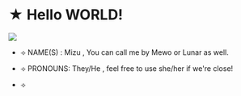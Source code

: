 # ★ Hello WORLD!
<img src="[https://github.com/user-attachments/assets/eca7cf1a-f782-46cd-a47a-28f9e46dc8f0)](https://64.media.tumblr.com/bac68190a6cd25ed2bd7a3eef6b99148/5ed58768fcf53ef2-03/s640x960/9eb07634dc1839b107bb3968f5449babbfedcb6c.pnj
">
- ⟢ NAME(S) : Mizu , You can call me by Mewo or Lunar as well.
  
- ⟢ PRONOUNS: They/He , feel free to use she/her if we're close!
  
- ⟢ 
